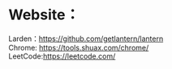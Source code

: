# Website：  
Larden：<https://github.com/getlantern/lantern>  
Chrome: <https://tools.shuax.com/chrome/>   
LeetCode:<https://leetcode.com/>